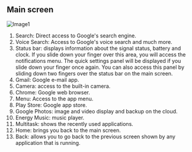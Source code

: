 ## Main screen

![Image1](http://static.energysistem.com/images/manuals/42547/58d8d3cc3bf3a.jpg) 

1. Search: Direct access to Google's search engine.
2. Voice Search: Access to Google's voice search and much more.
3. Status bar: displays information about the signal status, battery and clock. If you slide down your finger over this area, you will access the notifications menu. The quick settings panel will be displayed if you slide down your finger once again. You can also access this panel by sliding down two fingers over the status bar on the main screen.
4. Gmail: Google e-mail app.
5. Camera: access to the built-in camera.
6. Chrome: Google web browser.
7. Menu: Access to the app menu.
8. Play Store: Google app store.
9. Google Photos: image and video display and backup on the cloud.
10. Energy Music: music player.
11. Multitask: shows the recently used applications.
12. Home: brings you back to the main screen.
13. Back: allows you to go back to the previous screen shown by any application that is running.
